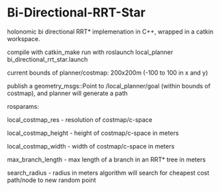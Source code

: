 # Bi-Directional-RRT-Star

holonomic bi directional RRT* implemenation in C++, wrapped in a catkin workspace.

compile with catkin_make
run with roslaunch local_planner bi_directional_rrt_star.launch

current bounds of planner/costmap: 200x200m (-100 to 100 in x and y)

publish a geometry_msgs::Point to /local_planner/goal (within bounds of costmap), and planner will generate a path

rosparams:

local_costmap_res - resolution of costmap/c-space

local_costmap_height - height of costmap/c-space in meters

local_costmap_width - width of costmap/c-space in meters

max_branch_length - max length of a branch in an RRT* tree in meters

search_radius - radius in meters algorithm will search for cheapest cost path/node to new random point

